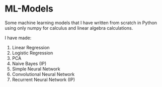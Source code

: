 # ML-Models
Some machine learning models that I have written from scratch in Python using only numpy for calculus and linear algebra calculations. 

I have made:
1. Linear Regression
2. Logistic Regression
3. PCA
4. Naive Bayes (IP)
5. Simple Neural Network
6. Convolutional Neural Network
7. Recurrent Neural Network (IP)
